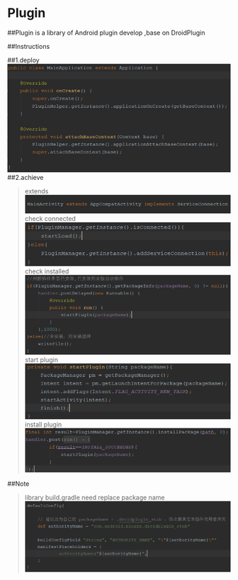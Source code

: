 # Plugin

##Plugin is a library of Android plugin develop ,base on DroidPlugin

##Instructions

  ##1.deploy
  ![image](https://github.com/FreetoflyBai/Plugin/blob/master/screenshots/1.png)
  ##2.achieve
  >extends
  ![image](https://github.com/FreetoflyBai/Plugin/blob/master/screenshots/2.png)
  >check connected
  ![image](https://github.com/FreetoflyBai/Plugin/blob/master/screenshots/3.png)
  >check installed
  ![image](https://github.com/FreetoflyBai/Plugin/blob/master/screenshots/4.png)
  >start plugin
  ![image](https://github.com/FreetoflyBai/Plugin/blob/master/screenshots/5.png)
  >install plugin
  ![image](https://github.com/FreetoflyBai/Plugin/blob/master/screenshots/6.png)

##Note
   >library build.gradle need replace package name
   ![image](https://github.com/FreetoflyBai/Plugin/blob/master/screenshots/7.png)

